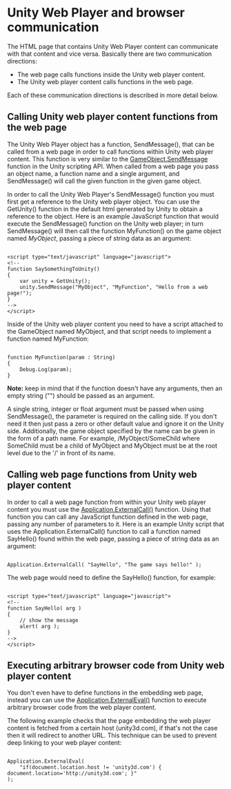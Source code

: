 Unity Web Player and browser communication
==========================================


The HTML page that contains <span class=keyword>Unity Web Player</span> content can communicate with that content and vice versa. Basically there are two communication directions:

* The web page calls functions inside the Unity web player content.
* The Unity web player content calls functions in the web page.

Each of these communication directions is described in more detail below.


Calling Unity web player content functions from the web page
------------------------------------------------------------


The Unity Web Player object has a function, <span class=component>SendMessage()</span>, that can be called from a web page in order to call functions within Unity web player content. This function is very similar to the [GameObject.SendMessage](ScriptRef:GameObject.SendMessage.html) function in the Unity scripting API. When called from a web page you pass an object name, a function name and a single argument, and <span class=component>SendMessage()</span> will call the given function in the given game object.

In order to call the Unity Web Player's <span class=component>SendMessage()</span> function you must first get a reference to the Unity web player object. You can use the <span class=component>GetUnity()</span> function in the default html generated by Unity to obtain a reference to the object. Here is an example JavaScript function that would execute the <span class=component>SendMessage()</span> function on the Unity web player; in turn <span class=component>SendMessage()</span> will then call the function <span class=component>MyFunction()</span> on the game object named _MyObject_, passing a piece of string data as an argument:

````

<script type="text/javascript" language="javascript">
<!--
function SaySomethingToUnity()
{
	var unity = GetUnity();
	unity.SendMessage("MyObject", "MyFunction", "Hello from a web page!");
}
-->
</script>

````

Inside of the Unity web player content you need to have a script attached to the <span class=keyword>GameObject</span> named <span class=component>MyObject</span>, and that script needs to implement a function named <span class=component>MyFunction</span>: 

````

function MyFunction(param : String)
{
    Debug.Log(param);
}

````
__Note:__ keep in mind that if the function doesn't have any arguments, then an empty string ("") should be passed as an argument.

A single string, integer or float argument must be passed when using <span class=component>SendMessage()</span>, the parameter is required on the calling side. If you don't need it then just pass a zero or other default value and ignore it on the Unity side. Additionally, the game object specified by the name can be given in the form of a path name. For example, <span class=menu>/MyObject/SomeChild</span> where <span class=component>SomeChild</span> must be a child of <span class=component>MyObject</span> and <span class=component>MyObject</span> must be at the root level due to the '/' in front of its name.


Calling web page functions from Unity web player content
--------------------------------------------------------


In order to call a web page function from within your Unity web player content you must use the <span class=component>[Application.ExternalCall()](ScriptRef:Application.ExternalCall.html)</span> function. Using that function you can call any JavaScript function defined in the web page, passing any number of parameters to it. Here is an example Unity script that uses the <span class=component>Application.ExternalCall()</span> function to call a function named <span class=component>SayHello()</span> found within the web page, passing a piece of string data as an argument:

````

Application.ExternalCall( "SayHello", "The game says hello!" );

````

The web page would need to define the <span class=component>SayHello()</span> function, for example:

````

<script type="text/javascript" language="javascript">
<!--
function SayHello( arg )
{
    // show the message
    alert( arg );
}
-->
</script>

````


Executing arbitrary browser code from Unity web player content
--------------------------------------------------------------


You don't even have to define functions in the embedding web page, instead you can use the  <span class=component>[Application.ExternalEval()](ScriptRef:Application.ExternalEval.html)</span> function to execute arbitrary browser code from the web player content.

The following example checks that the page embedding the web player content is fetched from a certain host (unity3d.com), if that's not the case then it will redirect to another URL. This technique can be used to prevent deep linking to your web player content:

````

Application.ExternalEval(
    "if(document.location.host != 'unity3d.com') { document.location='http://unity3d.com'; }"
);

````

